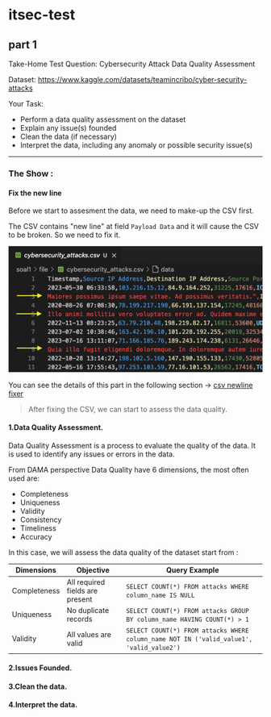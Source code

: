 # itsec-test

## part 1
Take-Home Test Question: Cybersecurity Attack Data Quality Assessment

Dataset: https://www.kaggle.com/datasets/teamincribo/cyber-security-attacks

Your Task:
- Perform a data quality assessment on the dataset
- Explain any issue(s) founded
- Clean the data (if necessary)
- Interpret the data, including any anomaly or possible security issue(s)
---

### The Show :

#### Fix the new line
Before we start to assesment the data, we need to make-up the CSV first. 

The CSV contains "new line" at field `Payload Data` and it will cause the CSV to be broken. So we need to fix it.

![pic.1](./soal1/img/bad-csv.png)

You can see the details of this part in the following section -> [csv newline fixer](./soal1/csv_newline_fixer/readme.md)

>After fixing the CSV, we can start to assess the data quality.

#### 1.Data Quality Assessment.
Data Quality Assessment is a process to evaluate the quality of the data. It is used to identify any issues or errors in the data.

From DAMA perspective Data Quality have 6 dimensions, the most often used are: 
- Completeness
- Uniqueness
- Validity
- Consistency
- Timeliness
- Accuracy

In this case, we will assess the data quality of the dataset start from :

| Dimensions | Objective | Query Example |
| --- | --- | --- |
| Completeness | All required fields are present | `SELECT COUNT(*) FROM attacks WHERE column_name IS NULL` |
| Uniqueness | No duplicate records | `SELECT COUNT(*) FROM attacks GROUP BY column_name HAVING COUNT(*) > 1` |
| Validity | All values are valid | `SELECT COUNT(*) FROM attacks WHERE column_name NOT IN ('valid_value1', 'valid_value2')` |

#### 2.Issues Founded.
#### 3.Clean the data.
#### 4.Interpret the data.